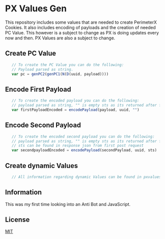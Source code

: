 # PX Values Gen

This repository includes some values that are needed to create PerimeterX Cookies. It also includes encoding of payloads and the creation of needed PC Value.
This however is a subject to change as PX is doing updates every now and then.
PX Values are also a subject to change.

## Create PC Value

```javascript
   // To create the PC Value you can do the following:
   // Payload parsed as string.
   var pc = genPC2(genPC1(N(D(uuid, payload))))
```

## Encode First Payload

```javascript
   // To create the encoded payload you can do the following:
   // payload parsed as string, "" is empty sts as its returned after first post request
   var firstPayloadEncoded = encodePayload(payload, uuid, "")
```

## Encode Second Payload

```javascript
   // To create the encoded second payload you can do the following:
   // payload parsed as string, "" is empty sts as its returned after first post request
   // sts can be found in response json from first post request
   var secondpayloadEncoded = encodePayload(secondPayload, uuid, sts)
```

## Create dynamic Values

```javascript
   // All information regarding dynamic Values can be found in pxvalues.js
```

## Information

This was my first time looking into an Anti Bot and JavaScript.


## License

[MIT](https://choosealicense.com/licenses/mit/)
